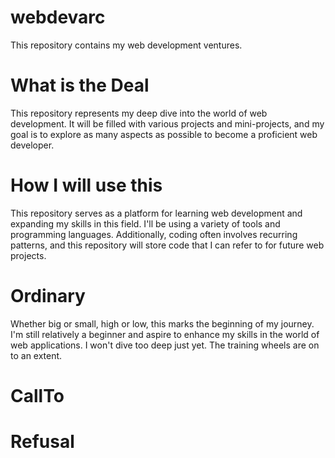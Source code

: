# webdevarc
This repository contains my web development ventures.

# What is the Deal
This repository represents my deep dive into the world of web development. It will be filled with various projects and mini-projects, and my goal is to explore as many aspects as possible to become a proficient web developer.

# How I will use this
This repository serves as a platform for learning web development and expanding my skills in this field. I'll be using a variety of tools and programming languages. Additionally, coding often involves recurring patterns, and this repository will store code that I can refer to for future web projects.

# Ordinary
Whether big or small, high or low, this marks the beginning of my journey. I'm still relatively a beginner and aspire to enhance my skills in the world of web applications. I won't dive too deep just yet. The training wheels are on to an extent. 

# CallTo

# Refusal



